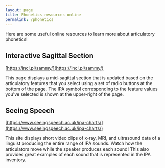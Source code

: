 ```yaml
---
layout: page
title: Phonetics resources online
permalink: /phonetics
---
```


Here are some useful online resources to learn more about articulatory phonetics!

## Interactive Sagittal Section

[https://incl.pl/sammy/](https://incl.pl/sammy/)

This page displays a mid-sagittal section that is updated based on the articulatory features that you select using a set of radio buttons at the bottom of the page. The IPA symbol corresponding to the feature values you've selected is shown at the upper-right of the page.

## Seeing Speech

[https://www.seeingspeech.ac.uk/ipa-charts/](https://www.seeingspeech.ac.uk/ipa-charts/)

This site displays short video clips of x-ray, MRI, and ultrasound data of a linguist producing the entire range of IPA sounds. Watch how the articulators move while the speaker produces each sound! This also provides great examples of each sound that is represented in the IPA inventory.
